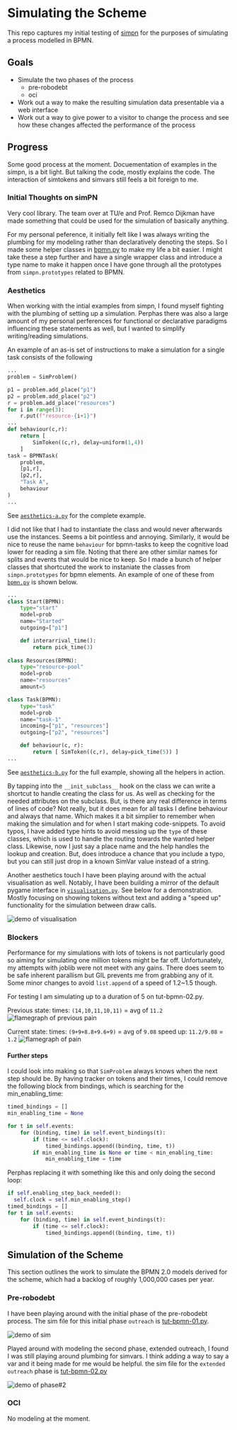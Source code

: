 # Simulating the Scheme

This repo captures my initial testing of [simpn](https://github.com/bpogroup/simpn) for the purposes of 
simulating a process modelled in BPMN.

## Goals

- Simulate the two phases of the process
    - pre-robodebt
    - oci 
- Work out a way to make the resulting simulation data presentable via 
  a web interface 
- Work out a way to give power to a visitor to change the process and see
  how these changes affected the performance of the process

## Progress 

Some good process at the moment. Docuementation of examples in the simpn, 
is a bit light. But talking the code, mostly explains the code. The interaction
of simtokens and simvars still feels a bit foreign to me.

### Initial Thoughts on simPN

Very cool library. The team over at TU/e and Prof. Remco Dijkman have made
something that could be used for the simulation of basically anything.

For my personal peference, it initially felt like I was always writing the
plumbing for my modeling rather than declaratively denoting the steps. So
I made some helper classes in [bpmn.py](./bpmn.py) to make my life a bit 
easier. I might take these a step further and have a single wrapper class
and introduce a type name to make it happen once I have gone through all the
prototypes from `simpn.prototypes` related to BPMN.

### Aesthetics

When working with the intial examples from simpn, I found myself fighting
with the plumbing of setting up a simulation. Perphas there was also a large
amount of my personal perferences for functional or declarative paradigms  influencing these statements as well, but I wanted to simplify writing/reading simulations.

An example of an as-is set of instructions to make a simulation for a single
task consists of the following

```python
...
problem = SimProblem()

p1 = problem.add_place("p1")
p2 = problem.add_place("p2")
r = problem.add_place("resources")
for i in range(3):
    r.put(f"resource-{i+1}")
...
def behaviour(c,r):
    return [
        SimToken((c,r), delay=uniform(1,4))
    ]
task = BPMNTask(
    problem,
    [p1,r],
    [p2,r],
    "Task A",
    behaviour
)
...
```
See [`aesthetics-a.py`](./aesthetics-a.py) for the complete example.

I did not like that I had to instantiate the class and would never afterwards
use the instances. Seems a bit pointless and annoying. Similarly, it would be
nice to reuse the name `behaviour` for bpmn-tasks to keep the cognitive load
lower for reading a sim file. Noting that there are other similar names for 
splits and events that would be nice to keep. 
So I made a bunch of helper classes that shortcuted the work to instaniate 
the classes from `simpn.prototypes` for bpmn elements. An example of one of
these from [`bpmn.py`](./bpmn.py) is shown below.

```python
...
class Start(BPMN):
    type="start"
    model=prob
    name="Started"
    outgoing=["p1"]

    def interarrival_time():
        return pick_time(3)
    
class Resources(BPMN):
    type="resource-pool"
    model=prob 
    name="resources"
    amount=5

class Task(BPMN):
    type="task"
    model=prob
    name="task-1"
    incoming=["p1", "resources"]
    outgoing=["p2", "resources"]

    def behaviour(c, r):
        return [ SimToken((c,r), delay=pick_time(5)) ]
...
```
See [`aesthetics-b.py`](./aesthetics-b.py) for the full example, showing 
all the helpers in action.

By tapping into the `__init_subclass__` hook on the class we can write a 
shortcut to handle creating the class for us. As well as checking for the 
needed attributes on the subclass. But, is there any real difference in 
terms of lines of code? Not really, but it does mean for all tasks I define
behaviour and always that name. Which makes it a bit simplier to remember 
when making the simulation and for when I start making code-snippets. To 
avoid typos, I have added type hints to avoid messing up the `type` of these 
classes, which is used to handle the routing towards the wanted helper 
class. Likewise, now I just say a place name and the help handles the lookup 
and creation. But, does introduce a chance that you include a typo, but you 
can still just drop in a known SimVar value instead of a string.

Another aesthetics touch I have been playing around with the actual 
visualisation as well. Notably, I have been building a mirror of the default
pygame interface in [`visualisation.py`](./visualisation.py). See below for
a demonstration. Mostly focusing on showing tokens without text and adding
a "speed up" functionality for the simulation between draw calls.

![demo of visualisation](./aesthetics-001-b.gif)


### Blockers

Performance for my simulations with lots of tokens is not particularly good so aiming for simulating one million tokens might be far off. Unfortunately, my attempts with joblib were
not meet with any gains. There does seem to be safe inherent parallism but
GIL prevents me from grabbing any of it. Some minor changes to avoid `list.append`
of a speed of 1.2~1.5 though.

For testing I am simulating up to a duration of 5 on tut-bpmn-02.py.

Previous state:
times: `(14,10,11,10,11)` = avg of `11.2`
![flamegraph of previous pain](./tut-bpmn-02-prof.svg)

Current state:
times: `(9+9+8.8+9.6+9)` = avg of `9.08`
speed up: `11.2/9.08` = `1.2`
![flamegraph of pain](./tut-bpmn-02-prof-c.svg)

#### Further steps

I could look into making so that `SimProblem` always knows when the next step should be. By having tracker on tokens and their times, I could remove the following block from bindings, which is searching for the min_enabling_time:
```python
timed_bindings = []
min_enabling_time = None

for t in self.events:
    for (binding, time) in self.event_bindings(t):
        if (time <= self.clock):
            timed_bindings.append((binding, time, t))
        if min_enabling_time is None or time < min_enabling_time:
            min_enabling_time = time
```
Perphas replacing it with something like this and only doing the second loop:
```python
if self.enabling_step_back_needed():
  self.clock = self.min_enabling_step()
timed_bindings = [] 
for t in self.events:
    for (binding, time) in self.event_bindings(t):
        if (time <= self.clock):
            timed_bindings.append((binding, time, t))
```

## Simulation of the Scheme

This section outlines the work to simulate the BPMN 2.0 models derived
for the scheme, which had a backlog of roughly 1,000,000 cases per year.

### Pre-robodebt

I have been playing around with the initial phase of the pre-robodebt process. The sim file for this initial phase `outreach` is [tut-bpmn-01.py](./tut-bpmn-01.py).

![demo of sim](./output-000.gif)

Played around with modeling the second phase, extended outreach,
I found I was still playing around plumbing for simvars. I think adding a way to say a var and it being made for me would be helpful.
the sim file for the `extended outreach` phase is [tut-bpmn-02.py](./tut-bpmn-02.py)

![demo of phase#2](./output-001.gif)

### OCI

No modeling at the moment.